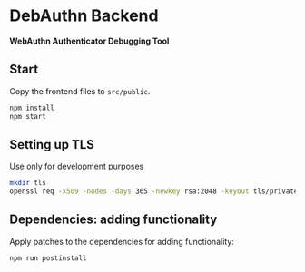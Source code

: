 # DebAuthn Backend
__WebAuthn Authenticator Debugging Tool__

## Start

Copy the frontend files to `src/public`.

``` bash
npm install
npm start
```

## Setting up TLS
Use only for development purposes

``` bash
mkdir tls
openssl req -x509 -nodes -days 365 -newkey rsa:2048 -keyout tls/private.key -out tls/certificate.crt
```

## Dependencies: adding functionality
Apply patches to the dependencies for adding functionality:

```bash
npm run postinstall
```
</details>